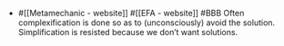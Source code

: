 - #[[Metamechanic - website]] #[[EFA - website]] #BBB
Often complexification is done so as to (unconsciously) avoid the solution.
Simplification is resisted because we don’t want solutions.
